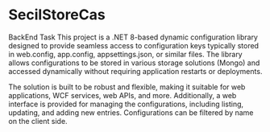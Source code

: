 # SecilStoreCas
 BackEnd Task
This project is a .NET 8-based dynamic configuration library designed to provide seamless access to configuration keys typically stored in web.config, app.config, appsettings.json, or similar files. The library allows configurations to be stored in various storage solutions (Mongo) and accessed dynamically without requiring application restarts or deployments.

The solution is built to be robust and flexible, making it suitable for web applications, WCF services, web APIs, and more. Additionally, a web interface is provided for managing the configurations, including listing, updating, and adding new entries. Configurations can be filtered by name on the client side.
